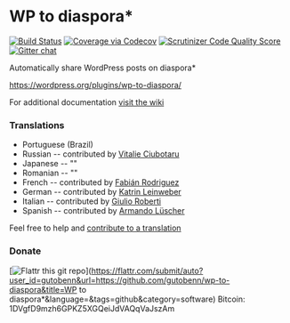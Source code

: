 WP to diaspora*
=====================
[![Build Status](https://travis-ci.org/gutobenn/wp-to-diaspora.svg?branch=master)](https://travis-ci.org/gutobenn/wp-to-diaspora)
[![Coverage via Codecov](https://codecov.io/github/gutobenn/wp-to-diaspora/coverage.svg?branch=master)](https://codecov.io/github/gutobenn/wp-to-diaspora?branch=master)
[![Scrutinizer Code Quality Score](https://scrutinizer-ci.com/g/gutobenn/wp-to-diaspora/badges/quality-score.png?b=master)](https://scrutinizer-ci.com/g/gutobenn/wp-to-diaspora)
[![Gitter chat](https://badges.gitter.im/gitterHQ/gitter.png)](https://gitter.im/gutobenn/wp-to-diaspora)

Automatically share WordPress posts on diaspora*

https://wordpress.org/plugins/wp-to-diaspora/

For additional documentation [visit the wiki](https://github.com/gutobenn/wp-to-diaspora/wiki)

### Translations
- Portuguese (Brazil)
- Russian -- contributed by [Vitalie Ciubotaru](http://ciubotaru.tk)
- Japanese -- ""
- Romanian -- ""
- French -- contributed by [Fabián Rodriguez](http://fabianrodriguez.com)
- German -- contributed by [Katrin Leinweber](http://www.konscience.de)
- Italian -- contributed by [Giulio Roberti](http://www.viroproject.com)
- Spanish -- contributed by [Armando Lüscher](http://noplanman.ch)

Feel free to help and [contribute to a translation](https://poeditor.com/join/project?hash=c085b3654a5e04c69ec942e0f136716a)

### Donate
[![Flattr this git repo](https://api.flattr.com/button/flattr-badge-large.png)](https://flattr.com/submit/auto?user_id=gutobenn&url=https://github.com/gutobenn/wp-to-diaspora&title=WP to diaspora*&language=&tags=github&category=software)
Bitcoin: 1DVgfD9mzh6GPKZ5XGQeiJdVAQqVaJszAm
